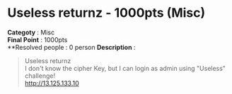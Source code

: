 Useless returnz - 1000pts (Misc)
========================
**Categoty** : Misc<br />
**Final Point** : 1000pts<br />
**Resolved people : 0 person
**Description** : 
> Useless returnz<br />
> I don't know the cipher Key, but I can login as admin using "Useless" challenge!<br />
> http://13.125.133.10<br />
